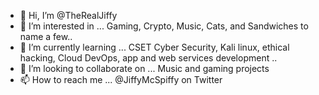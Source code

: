 - 👋 Hi, I’m @TheRealJiffy
- 👀 I’m interested in ... Gaming, Crypto, Music, Cats, and Sandwiches to name a few..
- 🌱 I’m currently learning ... CSET Cyber Security, Kali linux, ethical hacking, Cloud DevOps, app and web services development .. 
- 💞️ I’m looking to collaborate on ... Music and gaming projects 
- 📫 How to reach me ... @JiffyMcSpiffy on Twitter

<!---
TheRealJiffy/TheRealJiffy is a ✨ special ✨ repository because its `README.md` (this file) appears on your GitHub profile.
You can click the Preview link to take a look at your changes.
--->
